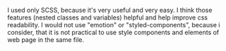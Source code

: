 I used only SCSS, because it's very useful and very easy. I think those features (nested classes and variables) helpful and help improve css readability. I would not use "emotion" or "styled-components", because i consider, that it is not practical to use style components and elements of web page in the same file.
